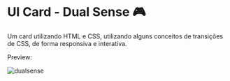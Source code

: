 # UI Card - Dual Sense 🎮

Um card utilizando HTML e CSS, utilizando alguns conceitos de transições de CSS, de forma responsiva e interativa.

Preview: 

![dualsense](https://user-images.githubusercontent.com/89155684/136719826-10368f2a-87fb-45bc-9117-8e8b2e92b37a.png)

